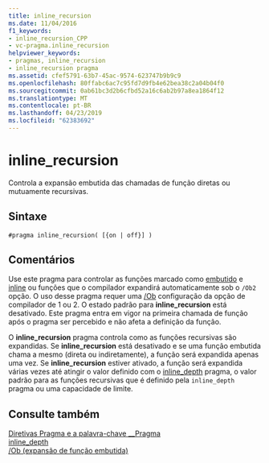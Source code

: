 ```yaml
---
title: inline_recursion
ms.date: 11/04/2016
f1_keywords:
- inline_recursion_CPP
- vc-pragma.inline_recursion
helpviewer_keywords:
- pragmas, inline_recursion
- inline_recursion pragma
ms.assetid: cfef5791-63b7-45ac-9574-623747b9b9c9
ms.openlocfilehash: 80ffabc6ac7c95fd7d9fb4e62bea38c2a04b04f0
ms.sourcegitcommit: 0ab61bc3d2b6cfbd52a16c6ab2b97a8ea1864f12
ms.translationtype: MT
ms.contentlocale: pt-BR
ms.lasthandoff: 04/23/2019
ms.locfileid: "62383692"
---
```

# <a name="inlinerecursion"></a>inline_recursion
Controla a expansão embutida das chamadas de função diretas ou mutuamente recursivas.

## <a name="syntax"></a>Sintaxe

```
#pragma inline_recursion( [{on | off}] )
```

## <a name="remarks"></a>Comentários

Use este pragma para controlar as funções marcado como [embutido](../cpp/inline-functions-cpp.md) e [inline](../cpp/inline-functions-cpp.md) ou funções que o compilador expandirá automaticamente sob o `/Ob2` opção. O uso desse pragma requer uma [/Ob](../build/reference/ob-inline-function-expansion.md) configuração da opção de compilador de 1 ou 2. O estado padrão para **inline_recursion** está desativado. Este pragma entra em vigor na primeira chamada de função após o pragma ser percebido e não afeta a definição da função.

O **inline_recursion** pragma controla como as funções recursivas são expandidas. Se **inline_recursion** está desativado e se uma função embutida chama a mesmo (direta ou indiretamente), a função será expandida apenas uma vez. Se **inline_recursion** estiver ativado, a função será expandida várias vezes até atingir o valor definido com o [inline_depth](../preprocessor/inline-depth.md) pragma, o valor padrão para as funções recursivas que é definido pela `inline_depth` pragma ou uma capacidade de limite.

## <a name="see-also"></a>Consulte também

[Diretivas Pragma e a palavra-chave __Pragma](../preprocessor/pragma-directives-and-the-pragma-keyword.md)<br/>
[inline_depth](../preprocessor/inline-depth.md)<br/>
[/Ob (expansão de função embutida)](../build/reference/ob-inline-function-expansion.md)
